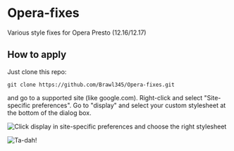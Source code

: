 Opera-fixes
===========

Various style fixes for Opera Presto (12.16/12.17)

## How to apply
Just clone this repo:

    git clone https://github.com/Brawl345/Opera-fixes.git
and go to a supported site (like google.com). Right-click and select "Site-specific preferences". Go to "display" and select your custom stylesheet at the bottom of the dialog box.

![Click display in site-specific preferences and choose the right stylesheet](https://imgrush.com/09JGTPgsTenb.png)

![Ta-dah!](https://imgrush.com/uY_pAdl11aj1.png)
